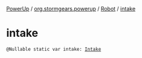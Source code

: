 [PowerUp](../../index.md) / [org.stormgears.powerup](../index.md) / [Robot](index.md) / [intake](./intake.md)

# intake

`@Nullable static var intake: `[`Intake`](../../org.stormgears.powerup.subsystems.intake/-intake/index.md)